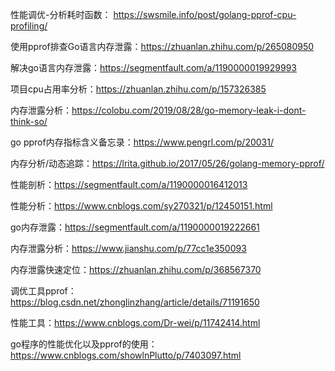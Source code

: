 性能调优-分析耗时函数：
https://swsmile.info/post/golang-pprof-cpu-profiling/

使用pprof排查Go语言内存泄露：https://zhuanlan.zhihu.com/p/265080950

解决go语言内存泄露：https://segmentfault.com/a/1190000019929993

项目cpu占用率分析：https://zhuanlan.zhihu.com/p/157326385

内存泄露分析：https://colobu.com/2019/08/28/go-memory-leak-i-dont-think-so/

go pprof内存指标含义备忘录：https://www.pengrl.com/p/20031/

内存分析/动态追踪：https://lrita.github.io/2017/05/26/golang-memory-pprof/

性能剖析：https://segmentfault.com/a/1190000016412013

性能分析：https://www.cnblogs.com/sy270321/p/12450151.html

go内存泄露：https://segmentfault.com/a/1190000019222661

内存泄露分析：https://www.jianshu.com/p/77cc1e350093

内存泄露快速定位：https://zhuanlan.zhihu.com/p/368567370

调优工具pprof：https://blog.csdn.net/zhonglinzhang/article/details/71191650

性能工具：https://www.cnblogs.com/Dr-wei/p/11742414.html

go程序的性能优化以及pprof的使用：https://www.cnblogs.com/showlnPlutto/p/7403097.html

